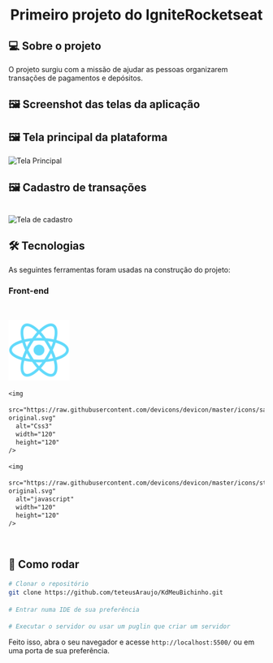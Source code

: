 <h1 align="center">
Primeiro projeto do IgniteRocketseat
</h1>

## 💻 Sobre o projeto

O projeto surgiu com a missão de ajudar as pessoas organizarem transações de pagamentos e depósitos.


## 🖼 Screenshot das telas da aplicação

## 🖼 Tela principal da plataforma

 <img src="./images/TelaPrincipal.png" alt="Tela Principal">

## 🖼 Cadastro de transações

<br>
<img src="./images/Cadastro.png" alt="Tela de cadastro">
<br>

## 🛠 Tecnologias

As seguintes ferramentas foram usadas na construção do projeto:

### **Front-end**

<br>
<p align="left">
   <img
      src="https://raw.githubusercontent.com/devicons/devicon/master/icons/react/react-original.svg"
      alt="HTML5"
      width="120"
      height="120"
    />
 
    <img
      src="https://raw.githubusercontent.com/devicons/devicon/master/icons/sass/sass-original.svg"
      alt="Css3"
      width="120"
      height="120"
    />

    <img
      src="https://raw.githubusercontent.com/devicons/devicon/master/icons/stylescomponents/stylescomponents-original.svg"
      alt="javascript"
      width="120"
      height="120"
    />
  
</p>

<br>

## 👷 Como rodar

```bash
# Clonar o repositório
git clone https://github.com/teteusAraujo/KdMeuBichinho.git

# Entrar numa IDE de sua preferência 

# Executar o servidor ou usar um puglin que criar um servidor

```

Feito isso, abra o seu navegador e acesse `http://localhost:5500/`
ou em uma porta de sua preferência.
